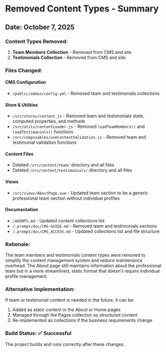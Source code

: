 # Removed Content Types - Summary

## Date: October 7, 2025

### Content Types Removed:
1. **Team Members Collection** - Removed from CMS and site
2. **Testimonials Collection** - Removed from CMS and site

### Files Changed:

#### CMS Configuration
- `/public/admin/config.yml` - Removed team and testimonials collections

#### Store & Utilities
- `/src/stores/content.js` - Removed team and testimonials state, computed properties, and methods
- `/src/utils/contentLoader.js` - Removed `loadTeamMembers()` and `loadTestimonials()` functions
- `/src/composables/useContentValidation.js` - Removed team and testimonial validation functions

#### Content Files
- Deleted `/src/content/team/` directory and all files
- Deleted `/src/content/testimonials/` directory and all files

#### Views
- `/src/views/AboutPage.vue` - Updated team section to be a generic professional team section without individual profiles

#### Documentation
- `/AGENTS.md` - Updated content collections list
- `/.prompt/doc/CMS-GUIDE.md` - Removed team and testimonials sections
- `/.prompt/doc/CMS_ACCESS.md` - Updated collections list and file structure

### Rationale:
The team members and testimonials content types were removed to simplify the content management system and reduce maintenance overhead. The About page still maintains information about the professional team but in a more streamlined, static format that doesn't require individual profile management.

### Alternative Implementation:
If team or testimonial content is needed in the future, it can be:
1. Added as static content in the About or Home pages
2. Managed through the Pages collection as structured content
3. Re-implemented as collections if the business requirements change

### Build Status: ✅ Successful
The project builds and runs correctly after these changes.